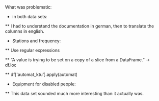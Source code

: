 What was problematic:

* in both data sets:

** I had to understand the documentation in german, then to translate the columns in english.

* Stations and frequency:

** Use regular expressions

** “A value is trying to be set on a copy of a slice from a DataFrame.” -> df.loc

** df['automat_ktu'].apply(automat)

* Equipment for disabled people:

** This data set sounded much more interesting than it actually was.

